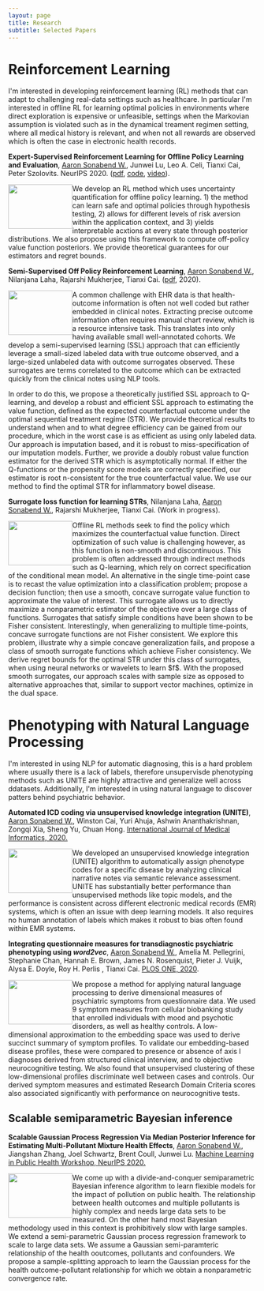 ```yaml
---
layout: page
title: Research
subtitle: Selected Papers
---
```


# Reinforcement Learning

I'm interested in developing reinforcement learning (RL) methods that can adapt to challenging real-data settings such as healthcare. In particular I'm interested in offline RL for learning optimal policies in environments where direct exploration is expensive or unfeasible, settings when the Markovian assumption is violated such as in the dynamical treament regimen setting, where all medical history is relevant, and when not all rewards are observed which is often the case in electronic health records.

**Expert-Supervised Reinforcement Learning for Offline Policy Learning and Evaluation**, <u>Aaron Sonabend W.</u>, Junwei Lu, Leo A. Celi, Tianxi Cai, Peter Szolovits. NeurIPS 2020. ([pdf](https://papers.nips.cc/paper/2020/file/daf642455364613e2120c636b5a1f9c7-Paper.pdf), [code](https://github.com/asonabend/ESRL), [video](https://www.youtube.com/watch?v=2f9h1kjfdCM&t=15s)).

<div style="clear: both;">
  <div style="float: left; margin-left 1em;">
    <img src="https://asonabend.github.io/imgs/ESRL.png" width="130" height="90" alt="">

  </div>
  <div>
    <p>We develop an RL method which uses uncertainty quantification for offline policy learning. 1) the method can learn safe and optimal policies through hypothesis testing, 2) allows for different levels of risk aversion within the application context, and 3) yields interpretable acxtions at every state through posterior distributions. We also propose using this framework to compute off-policy value function posteriors. We provide theoretical guarantees for our estimators and regret bounds.
</p>
  </div>
</div>

**Semi-Supervised Off Policy Reinforcement Learning**, <u>Aaron Sonabend W.</u>, Nilanjana Laha, Rajarshi Mukherjee, Tianxi Cai. ([pdf](https://arxiv.org/abs/2012.04809), 2020).

<div style="clear: both;">
  <div style="float: left; margin-left 1em;">
    <img src="https://asonabend.github.io/imgs/SSL.png" width="130" height="90" alt="">

  </div>
  <div>
    <p>A common challenge with EHR data is that health-outcome information is often not well coded but rather embedded in clinical notes. Extracting precise outcome information often requires manual chart review, which is a resource intensive task. This translates into only having available small well-annotated cohorts. We develop a semi-supervised learning (SSL) approach that can efficiently leverage a small-sized labeled data with true outcome observed, and a large-sized unlabeled data with outcome surrogates observed. These surrogates are terms correlated to the outcome which can be extracted quickly from the clinical notes using NLP tools. 
      
      
  
In order to do this, we propose a theoretically justified SSL approach to Q-learning, and develop a robust and efficient SSL approach to estimating the value function, defined as the expected counterfactual outcome under the optimal sequential treatment regime (STR). We provide theoretical results to understand when and to what degree efficiency can be gained from our procedure, which in the worst case is as efficient as using only labeled data. Our approach is imputation based, and it is robust to miss-specification of our imputation models. Further, we provide a doubly robust value function estimator for the derived STR which is asymptotically normal. If either the Q-functions or the propensity score models are correctly specified, our estimator is root n-consistent for the true counterfactual value. We use our method to find the optimal STR for inflammatory bowel disease. 
</p>
  </div>
</div>

**Surrogate loss function for learning STRs**, Nilanjana Laha, <u>Aaron Sonabend W.</u>, Rajarshi Mukherjee, Tianxi Cai. (Work in progress).

<div style="clear: both;">
  <div style="float: left; margin-left 1em;">
    <img src="https://asonabend.github.io/imgs/surrLoss.png" width="130" height="90" alt="">

  </div>
  <div>
    <p>Offline RL methods seek to find the policy which maximizes the counterfactual value function. Direct optimization of such value is challenging however, as this function is non-smooth and discontinuous. This problem is often addressed through indirect methods such as Q-learning, which rely on correct specification of the conditional mean model. An alternative in the single time-point case is to recast the value optimization into a classification problem; propose a decision function; then use a smooth, concave surrogate value function to approximate the value of interest. This surrogate allows us to directly maximize a nonparametric estimator of the objective over a large class of functions. Surrogates that satisfy simple conditions have been shown to be Fisher consistent. Interestingly, when generalizing to multiple time-points, concave surrogate functions are not Fisher consistent. We explore this problem, illustrate why a simple concave generalization fails, and propose a class of smooth surrogate functions which achieve Fisher consistency. We derive regret bounds for the optimal STR under this class of surrogates, when using neural networks or wavelets to learn $f$. With the proposed smooth surrogates, our approach scales with sample size as opposed to alternative approaches that, similar to support vector machines, optimize in the dual space. 

</p>
  </div>
</div>

# Phenotyping with Natural Language Processing

I'm interested in using NLP for automatic diagnosing, this is a hard problem where usually there is a lack of labels, therefore unsupervisde phenotyping methods such as UNITE are highly attractive and generalize well across ddatasets. Additionally, I'm interested in using natural language to discover patters behind psychiatric behavior. 

**Automated ICD coding via unsupervised knowledge integration (UNITE)**, <u>Aaron Sonabend W.</u>, Winston Cai, Yuri Ahuja, Ashwin Ananthakrishnan, Zongqi Xia, Sheng Yu, Chuan Hong. [International Journal of Medical Informatics, 2020.](https://www.sciencedirect.com/science/article/abs/pii/S1386505619313024)

<div style="clear: both;">
  <div style="float: left; margin-left 1em;">
    <img src="https://asonabend.github.io/imgs/UNITE.png" width="130" height="90" alt="">
  </div>
  <div>
    <p>We developed an unsupervised knowledge integration (UNITE) algorithm to automatically assign phenotype codes for a specific disease by analyzing clinical narrative notes via semantic relevance assessment. UNITE has substantially better performance than unsupervised methods like topic models, and the performance is consistent across different electronic medical records (EMR) systems, which is often an issue with deep learning models. It also requires no human annotation of labels which makes it robust to bias often found within EMR systems.
</p>
  </div>
</div>


**Integrating questionnaire measures for transdiagnostic psychiatric phenotyping using _word2vec_**,  <u>Aaron Sonabend W.</u>, Amelia M. Pellegrini, Stephanie Chan, Hannah E. Brown, James N. Rosenquist, Pieter J. Vuijk, Alysa E. Doyle, Roy H. Perlis , Tianxi Cai. [PLOS ONE, 2020](https://journals.plos.org/plosone/article?id=10.1371/journal.pone.0230663).
 
 <div style="clear: both;">
  <div style="float: left; margin-left 1em;">
    <img src="https://asonabend.github.io/imgs/clusters.png" width="130" height="90" alt="">
  </div>
  <div>
    <p>We propose a method for applying natural language processing to derive dimensional measures of psychiatric symptoms from questionnaire data. We used 9 symptom measures from cellular biobanking study that enrolled individuals with mood and psychotic disorders, as well as healthy controls. A low-dimensional approximation to the embedding space was used to derive succinct summary of symptom profiles. To validate our embedding-based disease profiles, these were compared to presence or absence of axis I diagnoses derived from structured clinical interview, and to objective neurocognitive testing. We also found that unsupervised clustering of these low-dimensional profiles discriminate well between cases and controls. Our derived symptom measures and estimated Research Domain Criteria scores also associated significantly with performance on neurocognitive tests.
</p>
  </div>
</div>
 
## Scalable semiparametric Bayesian inference

**Scalable Gaussian Process Regression Via Median Posterior Inference for Estimating Multi-Pollutant Mixture Health Effects**, <u>Aaron Sonabend W.</u>, Jiangshan Zhang, Joel Schwartz, Brent Coull, Junwei Lu. [Machine Learning in 
Public Health Workshop, NeurIPS 2020.](https://sites.google.com/nyu.edu/mlph2020/speakers?authuser=0)
 
 <div style="clear: both;">
  <div style="float: left; margin-left 1em;">
    <img src="https://asonabend.github.io/imgs/fBKMR.png" width="130" height="90" alt="">
  </div>
  <div>
    <p>We come up with a divide-and-conquer semiparametric Bayesian inference algorithm to learn flexible models for the impact of pollution on public health. The relationship between health outcomes and multiple pollutants is highly complex and needs large data sets to be measured. On the other hand most Bayesian methodology used in this context is prohibitively slow with large samples. We extend a semi-parametric Gaussian process regression framework to scale to large data sets. We assume a Gaussian semi-paramteric relationship of the health ooutcomes, pollutants and confounders. We propose a sample-splitting approach to learn the Gaussian process for the health outcome-pollutant relationship for which we obtain a nonparametric convergence rate. 
</p>
  </div>
</div>



